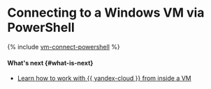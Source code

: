 # Connecting to a Windows VM via PowerShell

{% include [vm-connect-powershell](../../../_includes/compute/vm-connect-powershell.md) %}

#### What's next {#what-is-next}

* [Learn how to work with {{ yandex-cloud }} from inside a VM](auth-inside-vm.md)